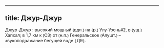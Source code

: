
---
title: Джур-Джур
---
Джур-Джур
: высокий мощный ⦅вдп.⦆ на ⦅р.⦆ Улу-Узень#2, в ⦅ущ.⦆ Хапхал; в 1,7 км к ⦅СЗ⦆ от ⦅н.п.⦆ Генеральское ⦅Алушт.⦆ – звукоподражание бегущей воде ⦃Д9⦄.
